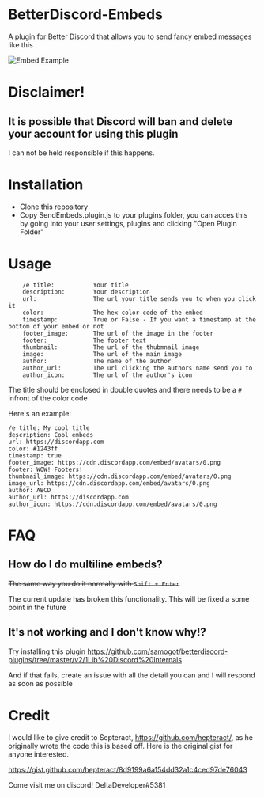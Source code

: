 # BetterDiscord-Embeds

A plugin for Better Discord that allows you to send fancy embed messages like this

![Embed Example](https://raw.githubusercontent.com/Fraserbc/BetterDiscord-Embeds/master/images/embed_example1.PNG)

# Disclaimer!
## It is possible that Discord will ban and delete your account for using this plugin
I can not be held responsible if this happens.

# Installation
* Clone this repository
* Copy SendEmbeds.plugin.js to your plugins folder, you can acces this by going into your user settings, plugins and clicking "Open Plugin Folder"

# Usage
```
    /e title:           Your title
    description:        Your description
    url:                The url your title sends you to when you click it
    color:              The hex color code of the embed
    timestamp:          True or False - If you want a timestamp at the bottom of your embed or not
    footer_image:       The url of the image in the footer
    footer:             The footer text
    thumbnail:          The url of the thubmnail image
    image:              The url of the main image
    author:             The name of the author
    author_url:         The url clicking the authors name send you to
    author_icon:        The url of the author's icon
```

The title should be enclosed in double quotes and there needs to be a `#` infront of the color code

Here's an example:

```
/e title: My cool title
description: Cool embeds
url: https://discordapp.com
color: #1243ff
timestamp: true
footer_image: https://cdn.discordapp.com/embed/avatars/0.png
footer: WOW! Footers!
thumbnail_image: https://cdn.discordapp.com/embed/avatars/0.png
image_url: https://cdn.discordapp.com/embed/avatars/0.png
author: ABCD
author_url: https://discordapp.com
author_icon: https://cdn.discordapp.com/embed/avatars/0.png
```

# FAQ

## How do I do multiline embeds?

~~The same way you do it normally with `Shift + Enter`~~

The current update has broken this functionality. This will be fixed a some point in the future

## It's not working and I don't know why!?

Try installing this plugin https://github.com/samogot/betterdiscord-plugins/tree/master/v2/1Lib%20Discord%20Internals

And if that fails, create an issue with all the detail you can and I will respond as soon as possible

# Credit

I would like to give credit to Septeract, https://github.com/hepteract/, as he originally wrote the code this is based off. Here is the original gist for anyone interested.

https://gist.github.com/hepteract/8d9199a6a154dd32a1c4ced97de76043

Come visit me on discord! DeltaDeveloper#5381